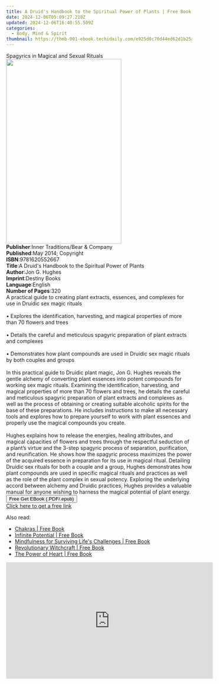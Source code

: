 ```yaml
---
title: A Druid's Handbook to the Spiritual Power of Plants | Free Book
date: 2024-12-06T05:09:27.218Z
updated: 2024-12-06T16:40:55.509Z
categories:
  - Body, Mind & Spirit
thumbnail: https://thmb-001-ebook.techidaily.com/e925d0c70d44ed62d1b25a1b34ace850e963d311d67746800ee7e8d06b7910f7.jpg
---
```

<main id="book-container">
  <div class="flex flex-col">
    <div class="book-brief flex-1 py-6 px-4 sm:p-6 md:py-10 md:px-8">
      <!-- brief-->
      <div class="book-brief-main">Spagyrics in Magical and Sexual Rituals</div>
    </div>
    <div
      class="book-meta-info flex-1 grid gap-4 col-start-1 col-end-3 row-start-1 sm:mb-6 sm:grid-cols-4 lg:gap-6 lg:col-start-2 lg:row-end-6 lg:row-span-6 lg:mb-0"
    >
      <div
        class="book-meta-info-left place-content-center mt-4 p-4 text-sm leading-6 col-start-2 col-span-2 dark:text-slate-400"
      >
        <img
          class="w-full h-500 object-cover rounded-lg sm:h-255 sm:col-span-2 lg:col-span-full"
          src="https://img-001-ebook.techidaily.com/8096e4ece7c80715131ca6c84a19871a45fdbce43b495596f690252ab6992d1f.jpg"
          alt=""
          width="312"
          height="500"
        />
      </div>
      <div
        class="book-meta-info-right mt-2 col-start-1 row-start-2 col-span-3 self-center"
      >
        <!-- meta data  -->
        <div class="flex flex-col px-4 md:px-8">
          <div class="flex-1">
            <strong>Publisher</strong>:<span class="px-2"
              >Inner Traditions/Bear &amp; Company</span
            >
          </div>
          <div class="flex-1">
            <strong>Published</strong>:<span class="px-2"
              >May 2014; Copyright</span
            >
          </div>
          <div class="flex-1">
            <strong>ISBN</strong>:<span class="px-2">9781620552667</span>
          </div>
          <div class="flex-1">
            <strong>Title</strong>:<span class="px-2"
              >A Druid&#39;s Handbook to the Spiritual Power of Plants</span
            >
          </div>
          <div class="flex-1">
            <strong>Author</strong>:<span class="px-2">Jon G. Hughes</span>
          </div>
          <div class="flex-1">
            <strong>Imprint</strong>:<span class="px-2">Destiny Books</span>
          </div>
          <div class="flex-1">
            <strong>Language</strong>:<span class="px-2">English</span>
          </div>
          <div class="flex-1">
            <strong>Number of Pages</strong>:<span class="px-2">320</span>
          </div>
        </div>
      </div>
    </div>
    <div class="book-description flex-1 py-6 px-4 sm:p-6 md:py-10 md:px-8">
      <div class="book-description-main">
        <div accordion-content="" id="description">
          A practical guide to creating plant extracts, essences, and complexes
          for use in Druidic sex magic rituals <br />
          <br />• Explores the identification, harvesting, and magical
          properties of more than 70 flowers and trees <br />
          <br />• Details the careful and meticulous spagyric preparation of
          plant extracts and complexes <br />
          <br />• Demonstrates how plant compounds are used in Druidic sex magic
          rituals by both couples and groups <br />
          <br />In this practical guide to Druidic plant magic, Jon G. Hughes
          reveals the gentle alchemy of converting plant essences into potent
          compounds for working sex magic rituals. Examining the identification,
          harvesting, and magical properties of more than 70 flowers and trees,
          he details the careful and meticulous spagyric preparation of plant
          extracts and complexes as well as the process of obtaining or creating
          suitable alcoholic spirits for the base of these preparations. He
          includes instructions to make all necessary tools and explores how to
          prepare yourself to work with plant essences and properly use the
          magical compounds you create. <br />
          <br />Hughes explains how to release the energies, healing attributes,
          and magical capacities of flowers and trees through the respectful
          seduction of a plant’s virtue and the 3-step spagyric process of
          separation, purification, and reunification. He shows how the spagyric
          process maximizes the power of the acquired essence in preparation for
          its use in magical ritual. Detailing Druidic sex rituals for both a
          couple and a group, Hughes demonstrates how plant compounds are used
          in specific magical rituals and practices as well as the role of the
          plant complex in sexual potency. Exploring the underlying accord
          between alchemy and Druidic practices, Hughes provides a valuable
          manual for anyone wishing to harness the magical potential of plant
          energy.
        </div>
        <div class="accordion-fader"></div>
      </div>
    </div>
    <div class="book-excerpts flex-1 py-6 px-4 sm:p-6 md:py-10 md:px-8"></div>
    <div
      class="book-about-author flex-1 py-6 px-4 sm:p-6 md:py-10 md:px-8"
    ></div>
    <div class="book-free-get flex-1 py-6 px-4 sm:p-6 md:py-10 md:px-8">
      <button
        id="btn-free-get"
        class="bg-blue-500 hover:bg-blue-700 text-white font-bold py-2 px-4 rounded"
      >
        Free Get EBook (.PDF/.epub)
      </button>
      <div id="countdown-display" class="px-2 text-lg mt-2"></div>
      <a
        id="free-link"
        class="hidden bg-blue-500 hover:bg-blue-700 text-white font-bold py-2 px-4 rounded"
        href="https://www.ebooks.com/en-us/book/95782593/a-druid-s-handbook-to-the-spiritual-power-of-plants/jon-g-hughes/"
        target="_blank"
        >Click here to get a free link</a
      >
    </div>
    <script>
      let countdownTime = 0;
      let countdownInterval = null;
      document
        .getElementById('btn-free-get')
        .addEventListener('click', startCountdown);
      function startCountdown() {
        countdownTime = new Date().getTime() + 60000 * 3;
        countdownInterval = setInterval(updateCountdown, 1000);
        document.getElementById('btn-free-get').disabled = true;
        document
          .getElementById('btn-free-get')
          .classList.add('bg-gray-500', 'cursor-not-allowed');
      }
      function updateCountdown() {
        let currentTime = new Date().getTime();
        let timeLeft = countdownTime - currentTime;
        let secondsLeft = Math.floor(timeLeft / 1000);
        document.getElementById('countdown-display').innerHTML =
          `Remaining time: ${secondsLeft} seconds.`;
        if (secondsLeft <= 0) {
          clearInterval(countdownInterval);
          document.getElementById('btn-free-get').classList.add('hidden');
          document.getElementById('free-link').classList.remove('hidden');
          document.getElementById('countdown-display').innerHTML = '';
        }
      }
    </script>
  </div>
</main>

<ins class="adsbygoogle"
      style="display:block"
      data-ad-client="ca-pub-7571918770474297"
      data-ad-slot="8358498916"
      data-ad-format="auto"
      data-full-width-responsive="true"></ins>
    

<span class="atpl-alsoreadstyle">Also read:</span>
<div><ul>
<li><a href="https://novels-ebooks.techidaily.com/209625059-9781250236623-chakras/"><u>Chakras | Free Book</u></a></li>
<li><a href="https://novels-ebooks.techidaily.com/209625071-9781250319319-infinite-potential/"><u>Infinite Potential | Free Book</u></a></li>
<li><a href="https://novels-ebooks.techidaily.com/209625028-9781510746770-mindfulness-for-surviving-lifes-challenges/"><u>Mindfulness for Surviving Life's Challenges | Free Book</u></a></li>
<li><a href="https://novels-ebooks.techidaily.com/209622957-9780762495726-revolutionary-witchcraft/"><u>Revolutionary Witchcraft | Free Book</u></a></li>
<li><a href="https://novels-ebooks.techidaily.com/209625088-9781250200464-the-power-of-heart/"><u>The Power of Heart | Free Book</u></a></li>
</ul></div>

<!-- affiliate ads begin -->
<iframe width="560" height="315" src="https://www.youtube.com/embed/B2MlLvGxMwI?si=q_blGjXyJrGtzT8d" title="YouTube video player" frameborder="0" allow="accelerometer; autoplay; clipboard-write; encrypted-media; gyroscope; picture-in-picture; web-share" referrerpolicy="strict-origin-when-cross-origin" allowfullscreen></iframe>
<!-- affiliate ads end -->

